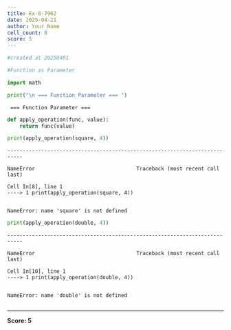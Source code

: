 ```yaml
---
title: Ex-8-7962
date: 2025-04-21
author: Your Name
cell_count: 8
score: 5
---
```


```python
#created at 20250401
```


```python
#Function as Parameter
```


```python
import math
```


```python
print("\n === Function Parameter === ")
```

    
     === Function Parameter === 



```python
def apply_operation(func, value):
    return func(value)
```


```python
print(apply_operation(square, 4))
```


    ---------------------------------------------------------------------------

    NameError                                 Traceback (most recent call last)

    Cell In[8], line 1
    ----> 1 print(apply_operation(square, 4))


    NameError: name 'square' is not defined



```python
print(apply_operation(double, 4))
```


    ---------------------------------------------------------------------------

    NameError                                 Traceback (most recent call last)

    Cell In[10], line 1
    ----> 1 print(apply_operation(double, 4))


    NameError: name 'double' is not defined



```python

```


---
**Score: 5**